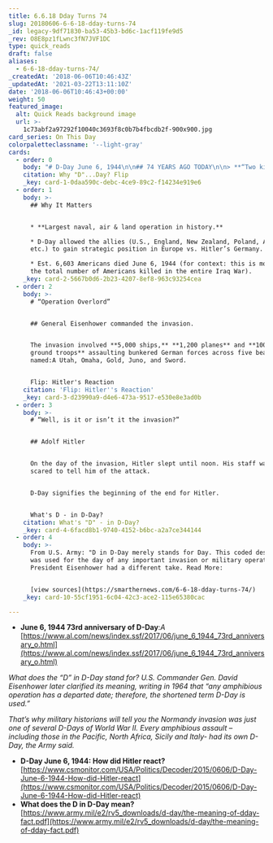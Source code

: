 ```yaml
---
title: 6.6.18 Dday Turns 74
slug: 20180606-6-6-18-dday-turns-74
_id: legacy-9df71830-ba53-45b3-bd6c-1acf119fe9d5
_rev: O8E8pz1fLwnc3fN7JVF1DC
type: quick_reads
draft: false
aliases:
  - 6-6-18-dday-turns-74/
_createdAt: '2018-06-06T10:46:43Z'
_updatedAt: '2021-03-22T13:11:10Z'
date: '2018-06-06T10:46:43+00:00'
weight: 50
featured_image:
  alt: Quick Reads background image
  url: >-
    1c73abf2a97292f10040c3693f8c0b7b4fbcdb2f-900x900.jpg
card_series: On This Day
colorpaletteclassname: '--light-gray'
cards:
  - order: 0
    body: "# D-Day June 6, 1944\n\n## 74 YEARS AGO TODAY\n\n> **“Two kinds of people are staying on this beacha\x14the dead and those who are going to die.”**  \n  \n  \n  \nCol. George A. Taylor, commanding the Sixteenth Infantry Regiment, First Infantry Division, on Omaha Beach.\n\nWhy D...Day? Flip"
    citation: Why "D"...Day? Flip
    _key: card-1-0daa590c-debc-4ce9-89c2-f14234e919e6
  - order: 1
    body: >-
      ## Why It Matters


      * **Largest naval, air & land operation in history.**

      * D-Day allowed the allies (U.S., England, New Zealand, Poland, Australia,
      etc.) to gain strategic position in Europe vs. Hitler’s Germany.

      * Est. 6,603 Americans died June 6, 1944 (for context: this is more than
      the total number of Americans killed in the entire Iraq War).
    _key: card-2-5667b0d6-2b23-4207-8ef8-963c93254cea
  - order: 2
    body: >-
      # “Operation Overlord”


      ## General Eisenhower commanded the invasion.


      The invasion involved **5,000 ships,** **1,200 planes** and **100,000
      ground troops** assaulting bunkered German forces across five beaches code
      named:A Utah, Omaha, Gold, Juno, and Sword.


      Flip: Hitler's Reaction
    citation: 'Flip: Hitler''s Reaction'
    _key: card-3-d23990a9-d4e6-473a-9517-e530e8e3ad0b
  - order: 3
    body: >-
      # “Well, is it or isn’t it the invasion?”


      ## Adolf Hitler


      On the day of the invasion, Hitler slept until noon. His staff was too
      scared to tell him of the attack.


      D-Day signifies the beginning of the end for Hitler.


      What's D - in D-Day?
    citation: What's "D" - in D-Day?
    _key: card-4-6facd8b1-9740-4152-b6bc-a2a7ce344144
  - order: 4
    body: >-
      From U.S. Army: "D in D-Day merely stands for Day. This coded designation
      was used for the day of any important invasion or military operation."
      President Eisenhower had a different take. Read More:


      [view sources](https://smarthernews.com/6-6-18-dday-turns-74/)
    _key: card-10-55cf1951-6c04-42c3-ace2-115e65380cac

---
```

* **June 6, 1944 73rd anniversary of D-Day**:_A_ [https://www.al.com/news/index.ssf/2017/06/june_6_1944_73rd_anniversary_o.html](https://www.al.com/news/index.ssf/2017/06/june_6_1944_73rd_anniversary_o.html)

_What does the “D” in D-Day stand for? U.S. Commander Gen. David Eisenhower later clarified its meaning, writing in 1964 that “any amphibious operation has a departed date; therefore, the shortened term D-Day is used.”_

_That’s why military historians will tell you the Normandy invasion was just one of several D-Days of World War II. Every amphibious assault – including those in the Pacific, North Africa, Sicily and Italy- had its own D-Day, the Army said._

* **D-Day June 6, 1944: How did Hitler react?** [https://www.csmonitor.com/USA/Politics/Decoder/2015/0606/D-Day-June-6-1944-How-did-Hitler-react](https://www.csmonitor.com/USA/Politics/Decoder/2015/0606/D-Day-June-6-1944-How-did-Hitler-react)
* **What does the D in D-Day mean?** [https://www.army.mil/e2/rv5_downloads/d-day/the-meaning-of-dday-fact.pdf](https://www.army.mil/e2/rv5_downloads/d-day/the-meaning-of-dday-fact.pdf)